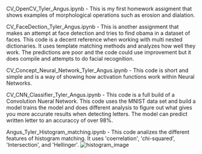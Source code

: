 CV_OpenCV_Tyler_Angus.ipynb - This is my first homework assigment that shows examples of morphological operations such as erosion and dialation.

CV_FaceDection_Tyler_Angus.ipynb - This is another assignment that makes an attempt at face detection and tries to find obama in a dataset of faces.
This code is a decent reference when working with multi nested dictionaries. It uses template matching methods and analyzes how well they work. 
The predictions are poor and the code could use improvement but it does compile and attempts to do facial recognition.

CV_Concept_Neural_Network_Tyler_Angus.ipynb - This code is short and simple and is a way of showing how activation functions work within Neural Networks.

CV_CNN_Classifier_Tyler_Angus.ipynb - This code is a full build of a Convolution Nueral Network. 
This code uses the MNIST data set and build a model trains the model and does different analysis to figure out what gives you more accurate results when detecting letters. 
The model can predict written letter to an accuraccy of over 98%.

Angus_Tyler_Histogram_matching.ipynb - This code analizes the different features of histogram matching. It uses 'coerrelation', 'chi-squared', 'Intersection', and 'Hellinger'.
![histogram_image](https://user-images.githubusercontent.com/40275175/101941467-42207c80-3ba5-11eb-8cec-3d7ac1d5e670.JPG)
